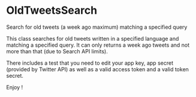 OldTweetsSearch
===============

Search for old tweets (a week ago maximum) matching a specified query


This class searches for old tweets written in a specified language and matching a specified query.
It can only returns a week ago tweets and not more than that (due to Search API limits).

There includes a test that you need to edit your app key, app secret (provided by Twitter API) as well as a valid access token and a valid token secret.

Enjoy !
